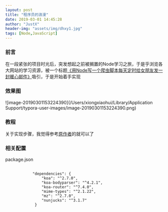 ```yaml
---
layout: post
title: "程序员的浪漫"
date: 2019-03-01 14:45:28
author: "JustX"
header-img: "assets/img/dhxy1.jpg"
tags: [Node,JavaScript]
---
```


<section>
<h3>前言</h3>
    <p>
        在一段紧张的项目时光后，突发想起之前被搁置的Node学习之旅，于是乎浏览各大网站的学习资源，被一个标题<a href="https://github.com/Vincedream/NodeMail" target="_blank">《用Node写一个爬虫脚本每天定时给女朋友发一封暖心邮件》</a>吸引，于是开始着手实现
    </p>
</section>

<h3>效果图</h3>

![image-20190301153224390](/Users/xiongxiaohui/Library/Application Support/typora-user-images/image-20190301153224390.png)



<h3>教程</h3>
<section>关于实现步骤，我觉得参考<a href="https://github.com/Vincedream/NodeMail">原作者</a>的就可以了</section>

<h3>相关配置</h3>
<section>
    <p>
        package.json
    </p>
    <pre>
        <code>
            "dependencies": {
                "koa": "^2.7.0",
                "koa-bodyparser": "^4.2.1",
                "koa-router": "^7.4.0",
                "mime-types": "^2.1.22",
                "mz": "^2.7.0",
                "nunjucks": "^3.1.7"
             }
        </code>
    </pre>
</section>







